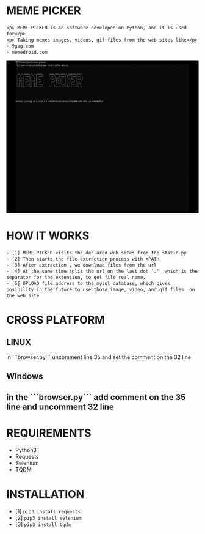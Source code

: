 # <h1>MEME PICKER</h1>
	<p> MEME PICKER is an software developed on Python, and it is used for</p>
	<p> Taking memes images, videos, gif files from the web sites like</p>
	- 9gag.com
	- memedroid.com
<img src='meme-picker.gif' width='600' height='400'>
	
# HOW IT WORKS
	- [1] MEME PICKER visits the declared web sites from the static.py
	- [2] Then starts the file extraction process with XPATH 
	- [3] After extraction , we download files from the url
	- [4] At the same time split the url on the last dot '.'  which is the separator for the extension, to get file real name.
	- [5] UPLOAD file address to the mysql database, which gives posibility in the future to use those image, video, and gif files  on the web site
# CROSS PLATFORM
 <h2> LINUX </h2>
  <p> in ```browser.py``` uncomment line 35 and set the comment on the 32 line </p>
 
<h2> Windows <h2>
  <p> in the ```browser.py``` add comment on the 35 line and uncomment 32 line </p>

# REQUIREMENTS
 - Python3  
 - Requests
 - Selenium
 - TQDM

# INSTALLATION
  - [1] ``` pip3 install requests ```
  - [2] ``` pip3 install selenium ```
  - [3] ``` pip3 install tqdm ```

